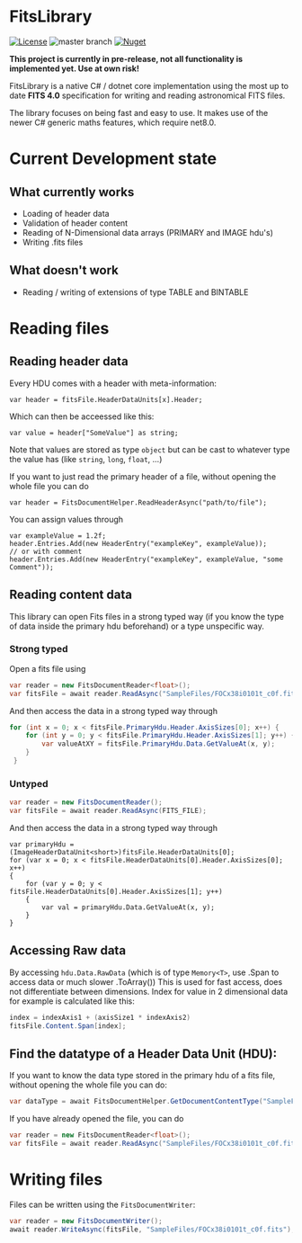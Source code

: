 # FitsLibrary

[![License](https://img.shields.io/badge/license-MPL2.0%20-blue)](https://choosealicense.com/licenses/mpl-2.0/) ![master branch](https://github.com/RononDex/FitsLibrary/workflows/.NET/badge.svg?branch=master) [![Nuget](https://img.shields.io/nuget/v/FitsLibrary.svg)](https://www.nuget.org/packages/FitsLibrary/)

**This project is currently in pre-release, not all functionality is implemented yet. Use at own risk!**

FitsLibrary is a native C# / dotnet core implementation using the most up to date **FITS 4.0** specification for writing and reading astronomical FITS files.

The library focuses on being fast and easy to use.
It makes use of the newer C# generic maths features, which require net8.0.

# Current Development state

## What currently works

-   Loading of header data
-   Validation of header content
-   Reading of N-Dimensional data arrays (PRIMARY and IMAGE hdu's)
-   Writing .fits files

## What doesn't work

-   Reading / writing of extensions of type TABLE and BINTABLE

# Reading files

## Reading header data

Every HDU comes with a header with meta-information:
```
var header = fitsFile.HeaderDataUnits[x].Header;
```
Which can then be acceessed like this:
```
var value = header["SomeValue"] as string;
```
Note that values are stored as type `object` but can be cast to whatever type the value has (like `string`, `long`, `float`,
...)

If you want to just read the primary header of a file, without opening the whole file you can do

```
var header = FitsDocumentHelper.ReadHeaderAsync("path/to/file");
```

You can assign values through
```
var exampleValue = 1.2f;
header.Entries.Add(new HeaderEntry("exampleKey", exampleValue));
// or with comment
header.Entries.Add(new HeaderEntry("exampleKey", exampleValue, "some Comment"));
```

## Reading content data

This library can open Fits files in a strong typed way (if you know the type of data inside the primary hdu beforehand) or a type unspecific way.

### Strong typed

Open a fits file using

```csharp
var reader = new FitsDocumentReader<float>();
var fitsFile = await reader.ReadAsync("SampleFiles/FOCx38i0101t_c0f.fits"); // or reader.ReadAsync(stream)
```
And then access the data in a strong typed way through

```csharp
for (int x = 0; x < fitsFile.PrimaryHdu.Header.AxisSizes[0]; x++) {
    for (int y = 0; y < fitsFile.PrimaryHdu.Header.AxisSizes[1]; y++) {
        var valueAtXY = fitsFile.PrimaryHdu.Data.GetValueAt(x, y);
    }
 }
```


### Untyped 

```csharp
var reader = new FitsDocumentReader();
var fitsFile = await reader.ReadAsync(FITS_FILE);
```

And then access the data in a strong typed way through

```
var primaryHdu = (ImageHeaderDataUnit<short>)fitsFile.HeaderDataUnits[0];
for (var x = 0; x < fitsFile.HeaderDataUnits[0].Header.AxisSizes[0]; x++)
{
    for (var y = 0; y < fitsFile.HeaderDataUnits[0].Header.AxisSizes[1]; y++)
    {
        var val = primaryHdu.Data.GetValueAt(x, y);
    }
}
```

## Accessing Raw data

By accessing `hdu.Data.RawData` (which is of type `Memory<T>`, use .Span to access data or much slower .ToArray())
This is used for fast access, does not differentiate between dimensions.
Index for value in 2 dimensional data for example is calculated like this:

```csharp
index = indexAxis1 + (axisSize1 * indexAxis2)
fitsFile.Content.Span[index];
```

## Find the datatype of a Header Data Unit (HDU):

If you want to know the data type stored in the primary hdu of a fits file, without opening the whole file you can do:

```csharp
var dataType = await FitsDocumentHelper.GetDocumentContentType("SampleFiles/FOCx38i0101t_c0f.fits");
```

If you have already opened the file, you can do
```csharp
var reader = new FitsDocumentReader<float>();
var fitsFile = await reader.ReadAsync("SampleFiles/FOCx38i0101t_c0f.fits");
```

# Writing files

Files can be written using the `FitsDocumentWriter`:

```csharp
var reader = new FitsDocumentWriter();
await reader.WriteAsync(fitsFile, "SampleFiles/FOCx38i0101t_c0f.fits");
```
